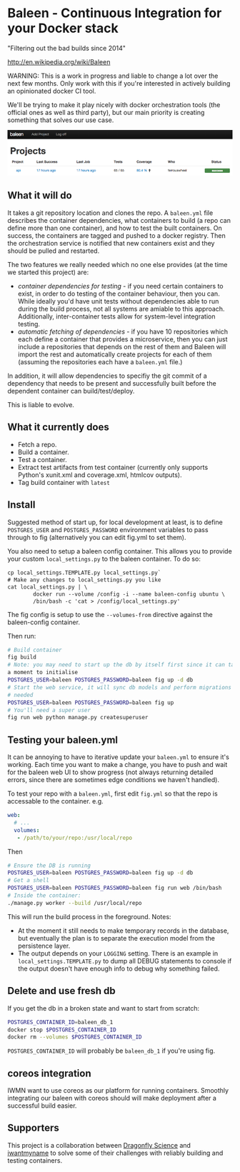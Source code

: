 # Baleen - Continuous Integration for your Docker stack

"Filtering out the bad builds since 2014"

http://en.wikipedia.org/wiki/Baleen

WARNING: This is a work in progress and liable to change a lot over the next
few months. Only work with this if you're interested in actively building
an opinionated docker CI tool.

We'll be trying to make it play nicely with docker orchestration tools (the
official ones as well as third party), but our main priority is creating
something that solves our use case.

![Project page](https://github.com/docker-systems/baleen/raw/master/docs/project_page.png)

## What it will do

It takes a git repository location and clones the repo. A `baleen.yml` file
describes the container dependencies, what containers to build (a repo can
define more than one container), and how to test the built containers.
On success, the containers are tagged and pushed to a docker registry. Then the
orchestration service is notified that new containers exist and they should be
pulled and restarted.

The two features we really needed which no one else provides (at the time we
started this project) are:

- *container dependencies for testing* - if you need certain containers to
  exist, in order to do testing of the container behaviour, then you can. While
  ideally you'd have unit tests without dependencies able to run during the
  build process, not all systems are amiable to this approach. Additionally,
  inter-container tests allow for system-level integration testing.
- *automatic fetching of dependencies* - if you have 10 repositories which each
  define a container that provides a microservice, then you can just include
  a repositories that depends on the rest of them and Baleen will import the rest
  and automatically create projects for each of them (assuming the repositories
  each have a `baleen.yml` file.)

In addition, it will allow dependencies to specifiy the git commit of
a dependency that needs to be present and successfully built before the
dependent container can build/test/deploy.

This is liable to evolve.

## What it currently does

- Fetch a repo.
- Build a container.
- Test a container.
- Extract test artifacts from test container (currently only supports Python's xunit.xml and
  coverage.xml, htmlcov outputs).
- Tag build container with `latest`

## Install

Suggested method of start up, for local development at least, is to 
define `POSTGRES_USER` and `POSTGRES_PASSWORD` environment variables to pass
through to fig (alternatively you can edit fig.yml to set them).

You also need to setup a baleen config container. This allows you to provide
your custom `local_settings.py` to the baleen container. To do so:

```
cp local_settings.TEMPLATE.py local_settings.py`
# Make any changes to local_settings.py you like
cat local_settings.py | \
        docker run --volume /config -i --name baleen-config ubuntu \
        /bin/bash -c 'cat > /config/local_settings.py'
```

The fig config is setup to use the `--volumes-from` directive against the
baleen-config container.

Then run:

```sh
# Build container
fig build
# Note: you may need to start up the db by itself first since it can take
a moment to initialise
POSTGRES_USER=baleen POSTGRES_PASSWORD=baleen fig up -d db
# Start the web service, it will sync db models and perform migrations if
# needed
POSTGRES_USER=baleen POSTGRES_PASSWORD=baleen fig up
# You'll need a super user
fig run web python manage.py createsuperuser
```

## Testing your baleen.yml

It can be annoying to have to iterative update your `baleen.yml` to ensure it's
working. Each time you want to make a change, you have to push and wait for the
baleen web UI to show progress (not always returning detailed errors, since
there are sometimes edge conditions we haven't handled).

To test your repo with a `baleen.yml`, first edit `fig.yml` so that the repo is
accessable to the container. e.g. 

```yaml
web:
  # ...
  volumes:
   - /path/to/your/repo:/usr/local/repo
```

Then 

```sh
# Ensure the DB is running
POSTGRES_USER=baleen POSTGRES_PASSWORD=baleen fig up -d db
# Get a shell
POSTGRES_USER=baleen POSTGRES_PASSWORD=baleen fig run web /bin/bash
# Inside the container:
./manage.py worker --build /usr/local/repo
```

This will run the build process in the foreground. Notes:

- At the moment it still needs to make temporary records in the database, but
  eventually the plan is to separate the execution model from the persistence
  layer.
- The output depends on your `LOGGING` setting. There is an example in
  `local_settings.TEMPLATE.py` to dump all DEBUG statements to console
  if the output doesn't have enough info to debug why something failed.

## Delete and use fresh db

If you get the db in a broken state and want to start from scratch:

```sh
POSTGRES_CONTAINER_ID=baleen_db_1
docker stop $POSTGRES_CONTAINER_ID
docker rm --volumes $POSTGRES_CONTAINER_ID
```

`POSTGRES_CONTAINER_ID` will probably be `baleen_db_1` if you're using fig.

## coreos integration

IWMN want to use coreos as our platform for running containers. Smoothly
integrating our baleen with coreos should will make deployment after a successful
build easier.

## Supporters

This project is a collaboration between [Dragonfly
Science](https://dragonfly.co.nz) and [iwantmyname](https://iwantmyname.com) to
solve some of their challenges with reliably building and testing containers.
